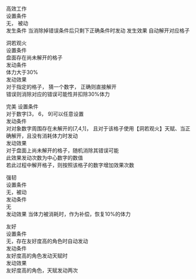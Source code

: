高效工作  
设置条件  
 无， 被动  
发生条件
 当消除掉错误条件后只剩下正确条件时发动
发生效果
 自动解开对应格子

洞若观火  
设置条件  
 盘面存在尚未解开的格子  
发动条件  
 体力大于30%  
发动效果  
 对于指定的格子， 猜一个数字， 
 正确则直接解开   
 错误则消除对应的错误可能性并扣除30%体力  

完美
设置条件  
 对于数字[3， 6， 9]可以任意设置  
发动条件  
 对对象数字周围存在未解开的[7,4,1]， 且对于该格子使用【洞若观火】天赋、当正确解开，且没有消耗体力时发动  
发动效果  
 对于盘面上尚未解开的格子，随机消除其错误可能  
 此效果发动次数为中心数字的数值  
 若此过程中解开格子，则按照该格子的数字增加效果次数  
 
强韧  
设置条件  
 无，被动  
发动条件  
 无  
发动效果
 当体力被消耗时，作为补偿，恢复10%的体力

友好  
设置条件  
 无，存在友好度高的角色时自动发动  
发动条件  
 友好度高的角色发动天赋时  
发动效果  
 友好度高的角色，天赋发动两次  
